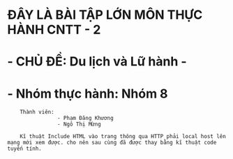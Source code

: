 #  ĐÂY LÀ BÀI TẬP LỚN MÔN THỰC HÀNH CNTT - 2
#   - CHỦ ĐỀ: Du lịch và Lữ hành -

#   - Nhóm thực hành: Nhóm 8
        Thành viên:
                    - Phạm Đăng Khương
                    - Ngô Thị Mừng

        Kĩ thuật Include HTML vào trang thông qua HTTP phải local host lên mạng mới xem được. cho nên sau cùng đã được thay bằng kĩ thuật code tuyến tính.
